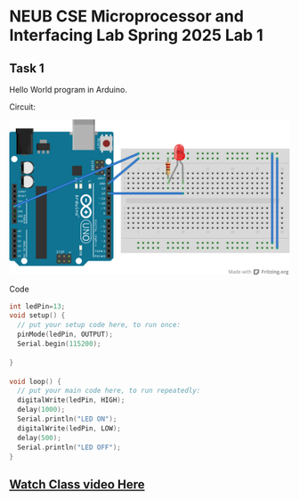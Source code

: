 # NEUB CSE Microprocessor and Interfacing Lab Spring 2025 Lab 1

## Task 1
Hello World program in Arduino.

Circuit:

![Lab 4 Task 1 Circuit in breadboard](https://raw.githubusercontent.com/shparvez001/NEUB-CSE-Microprocessor-and-Interfacing-Lab-Spring-2025/main/lab-4/CSE-06133118-322-2501-lab4-task-1CKT_bb.png)

Code
```c
int ledPin=13;
void setup() {
  // put your setup code here, to run once:
  pinMode(ledPin, OUTPUT);
  Serial.begin(115200);

}

void loop() {
  // put your main code here, to run repeatedly:
  digitalWrite(ledPin, HIGH);
  delay(1000);
  Serial.println("LED ON");
  digitalWrite(ledPin, LOW);
  delay(500);
  Serial.println("LED OFF");
}

```


## [Watch Class video Here](https://www.youtube.com/watch?v=ulclNTYsoGQ)
